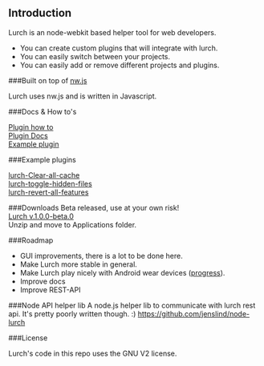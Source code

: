 ## Introduction


Lurch is an node-webkit based helper tool for web developers.

- You can create custom plugins that will integrate with lurch.
- You can easily switch between your projects.
- You can easily add or remove different projects and plugins.


###Built on top of [nw.js](https://github.com/nwjs/nw.js)

Lurch uses nw.js and is written in Javascript.

###Docs & How to's

[Plugin how to](https://github.com/oddhill/lurch/blob/master/docs/plugin-how-to.md)     
[Plugin Docs](https://github.com/oddhill/lurch/blob/master/docs/plugin-API.md)     
[Example plugin](https://github.com/oddhill/lurch/blob/master/docs/examples/example-1.js)     

###Example plugins

[lurch-Clear-all-cache](https://github.com/ErikJohansson93/lurch-Clear-all-cache)     
[lurch-toggle-hidden-files](https://github.com/olofjohansson/lurch-toggle-hidden-files)     
[lurch-revert-all-features](https://github.com/ErikJohansson93/lurch-revert-all-features)       

###Downloads
Beta released, use at your own risk!     
[Lurch v.1.0.0-beta.0](https://github.com/oddhill/lurch/releases/download/v1.0.0-beta.0/lurch-v1-0-0-beta-0.zip)     
Unzip and move to Applications folder.

###Roadmap
- GUI improvements, there is a lot to be done here.
- Make Lurch more stable in general.
- Make Lurch play nicely with Android wear devices ([progress](https://github.com/jenslind/lurch-android)).
- Improve docs
- Improve REST-API

###Node API helper lib
A node.js helper lib to communicate with lurch rest api.
It's pretty poorly written though. :)
https://github.com/jenslind/node-lurch

###License

Lurch's code in this repo uses the GNU V2 license.


